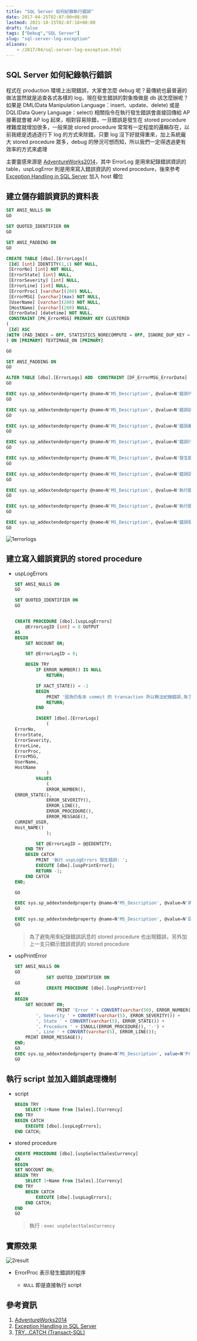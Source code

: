 ```yaml
---
title: "SQL Server 如何紀錄執行錯誤"
date: 2017-04-25T02:07:00+08:00
lastmod: 2021-10-15T02:07:18+08:00
draft: false
tags: ["Debug","SQL Server"]
slug: "sql-server-log-exception"
aliases:
    - /2017/04/sql-server-log-exception.html
---
```

## SQL Server 如何紀錄執行錯誤

程式在 production 環境上出現錯誤，大家會怎麼 debug 呢？最傳統也最普遍的做法當然就是追查各式各樣的 log，現在發生錯誤的對象換做是 db 該怎麼辦呢？ 如果是 DML(Data Manipulation Language：insert、update、delete) 或是 DQL(Data Query Language：select) 相關指令在執行發生錯誤會直接回傳給 AP 接著就會被 AP log 起來，相對容易除錯，一旦錯誤是發生在 stored procedure 裡難度就增加很多，一般來說 stored procedure 常常有一定程度的邏輯存在，以前我總是透過逐行下 log 的方式來除錯，只要 log 沒下好就得重來，加上系統龐大 stored procedure 眾多，debug 的慘況可想而知，所以我們一定得透過更有效率的方式來處理

主要靈感來源是 [AdventureWorks2014](https://msftdbprodsamples.codeplex.com/downloads/get/880661)，其中 ErrorLog 是用來紀錄錯誤資訊的 table，uspLogError 則是用來寫入錯誤資訊的 stored procedure，後來參考 [Exception Handling in SQL Server](https://www.codeproject.com/Articles/38211/Exception-Handling-in-SQL-Server) 加入 host 欄位

## 建立儲存錯誤資訊的資料表

```SQL
SET ANSI_NULLS ON
GO

SET QUOTED_IDENTIFIER ON
GO

SET ANSI_PADDING ON
GO

CREATE TABLE [dbo].[ErrorLogs](
 [Id] [int] IDENTITY(1,1) NOT NULL,
 [ErrorNo] [int] NOT NULL,
 [ErrorState] [int] NULL,
 [ErrorSeverity] [int] NULL,
 [ErrorLine] [int] NULL,
 [ErrorProc] [varchar](200) NULL,
 [ErrorMSG] [varchar](max) NOT NULL,
 [UserName] [varchar](200) NOT NULL,
 [HostName] [varchar](200) NULL,
 [ErrorDate] [datetime] NOT NULL,
 CONSTRAINT [PK_ErrorMSG] PRIMARY KEY CLUSTERED 
(
 [Id] ASC
)WITH (PAD_INDEX = OFF, STATISTICS_NORECOMPUTE = OFF, IGNORE_DUP_KEY = OFF, ALLOW_ROW_LOCKS = ON, ALLOW_PAGE_LOCKS = ON) ON [PRIMARY]
) ON [PRIMARY] TEXTIMAGE_ON [PRIMARY]

GO

SET ANSI_PADDING ON
GO

ALTER TABLE [dbo].[ErrorLogs] ADD  CONSTRAINT [DF_ErrorMSG_ErrorDate]  DEFAULT (getdate()) FOR [ErrorDate]
GO

EXEC sys.sp_addextendedproperty @name=N'MS_Description', @value=N'錯誤代碼' , @level0type=N'SCHEMA',@level0name=N'dbo', @level1type=N'TABLE',@level1name=N'ErrorLogs', @level2type=N'COLUMN',@level2name=N'ErrorNo'
GO

EXEC sys.sp_addextendedproperty @name=N'MS_Description', @value=N'錯誤狀態碼' , @level0type=N'SCHEMA',@level0name=N'dbo', @level1type=N'TABLE',@level1name=N'ErrorLogs', @level2type=N'COLUMN',@level2name=N'ErrorState'
GO

EXEC sys.sp_addextendedproperty @name=N'MS_Description', @value=N'錯誤嚴重性' , @level0type=N'SCHEMA',@level0name=N'dbo', @level1type=N'TABLE',@level1name=N'ErrorLogs', @level2type=N'COLUMN',@level2name=N'ErrorSeverity'
GO

EXEC sys.sp_addextendedproperty @name=N'MS_Description', @value=N'錯誤行號' , @level0type=N'SCHEMA',@level0name=N'dbo', @level1type=N'TABLE',@level1name=N'ErrorLogs', @level2type=N'COLUMN',@level2name=N'ErrorLine'
GO

EXEC sys.sp_addextendedproperty @name=N'MS_Description', @value=N'發生錯誤的程序名稱' , @level0type=N'SCHEMA',@level0name=N'dbo', @level1type=N'TABLE',@level1name=N'ErrorLogs', @level2type=N'COLUMN',@level2name=N'ErrorProc'
GO

EXEC sys.sp_addextendedproperty @name=N'MS_Description', @value=N'錯誤訊息' , @level0type=N'SCHEMA',@level0name=N'dbo', @level1type=N'TABLE',@level1name=N'ErrorLogs', @level2type=N'COLUMN',@level2name=N'ErrorMSG'
GO

EXEC sys.sp_addextendedproperty @name=N'MS_Description', @value=N'執行錯誤程序的 username' , @level0type=N'SCHEMA',@level0name=N'dbo', @level1type=N'TABLE',@level1name=N'ErrorLogs', @level2type=N'COLUMN',@level2name=N'UserName'
GO

EXEC sys.sp_addextendedproperty @name=N'MS_Description', @value=N'執行錯誤程序的 hostname' , @level0type=N'SCHEMA',@level0name=N'dbo', @level1type=N'TABLE',@level1name=N'ErrorLogs', @level2type=N'COLUMN',@level2name=N'HostName'
GO

EXEC sys.sp_addextendedproperty @name=N'MS_Description', @value=N'錯誤發生時間' , @level0type=N'SCHEMA',@level0name=N'dbo', @level1type=N'TABLE',@level1name=N'ErrorLogs', @level2type=N'COLUMN',@level2name=N'ErrorDate'
GO
```

![1errorlogs](https://cloud.githubusercontent.com/assets/3851540/25351207/8a683a02-295a-11e7-8de1-bf3140cabd09.png)

## 建立寫入錯誤資訊的 stored procedure

* uspLogErrors

    ```sql
    SET ANSI_NULLS ON
    GO

    SET QUOTED_IDENTIFIER ON
    GO


    CREATE PROCEDURE [dbo].[uspLogErrors] 
        @ErrorLogID [int] = 0 OUTPUT 
    AS                               
    BEGIN
        SET NOCOUNT ON;

        SET @ErrorLogID = 0;

        BEGIN TRY
            IF ERROR_NUMBER() IS NULL
                RETURN;

            IF XACT_STATE() = -1
            BEGIN
                PRINT '因為仍有未 commit 的 transaction 所以無法紀錄錯誤,為了成功紀錄錯誤訊息請在執行 uspLogErrors 前先 rollback transaction';
                RETURN;
            END

            INSERT [dbo].[ErrorLogs] 
                (
    ErrorNo,
    ErrorState,
    ErrorSeverity,
    ErrorLine,
    ErrorProc,
    ErrorMSG,
    UserName,
    HostName
                ) 
            VALUES 
                (
                ERROR_NUMBER(),
    ERROR_STATE(),
                ERROR_SEVERITY(),
                ERROR_LINE(),
                ERROR_PROCEDURE(),
                ERROR_MESSAGE(),
    CURRENT_USER,
    Host_NAME()  
                );

            SET @ErrorLogID = @@IDENTITY;
        END TRY
        BEGIN CATCH
            PRINT '執行 uspLogErrors 發生錯誤: ';
            EXECUTE [dbo].[uspPrintError];
            RETURN -1;
        END CATCH
    END;

    GO

    EXEC sys.sp_addextendedproperty @name=N'MS_Description', @value=N'將 TRY CATCH 中所 catch 到錯誤資訊紀錄至 ErrorLogs ' , @level0type=N'SCHEMA',@level0name=N'dbo', @level1type=N'PROCEDURE',@level1name=N'uspLogErrors'
    GO

    EXEC sys.sp_addextendedproperty @name=N'MS_Description', @value=N'回傳寫入至 ErrorLogs 的 id' , @level0type=N'SCHEMA',@level0name=N'dbo', @level1type=N'PROCEDURE',@level1name=N'uspLogErrors', @level2type=N'PARAMETER',@level2name=N'@ErrorLogID'
    GO
    ```

    > 為了避免用來紀錄錯誤訊息的 stored procedure 也出現錯誤，另外加上一支只顯示錯誤資訊的 stored procedure

* uspPrintError

    ```sql
    SET ANSI_NULLS ON
    GO
                SET QUOTED_IDENTIFIER ON
    GO
                CREATE PROCEDURE [dbo].[uspPrintError] 
    AS
    BEGIN
        SET NOCOUNT ON;
                    PRINT 'Error ' + CONVERT(varchar(50), ERROR_NUMBER()) +
            ', Severity ' + CONVERT(varchar(5), ERROR_SEVERITY()) +
            ', State ' + CONVERT(varchar(5), ERROR_STATE()) + 
            ', Procedure ' + ISNULL(ERROR_PROCEDURE(), '-') + 
            ', Line ' + CONVERT(varchar(5), ERROR_LINE());
        PRINT ERROR_MESSAGE();
    END;
    GO
    EXEC sys.sp_addextendedproperty @name=N'MS_Description', value=N'Prints error information about the error that caused xecution to jump to the CATCH block of a TRY...CATCH construct. hould be executed from within the scope of a CATCH block otherwise t will return without printing any error information.' , level0type=N'SCHEMA',@level0name=N'dbo', @level1type=N'PROCEDURE',level1name=N'uspPrintError'
    GO
    ```

## 執行 script 並加入錯誤處理機制

* script

    ```sql
    BEGIN TRY
        SELECT 1+Name from [Sales].[Currency]
    END TRY
    BEGIN CATCH
        EXECUTE [dbo].[uspLogErrors];
    END CATCH;
    ```

* stored procedure

    ```sql
    CREATE PROCEDURE [dbo].[uspSelectSalesCurrency]
    AS
    BEGIN
    SET NOCOUNT ON;
    BEGIN TRY
        SELECT 1+Name from [Sales].[Currency]
    END TRY
        BEGIN CATCH
            EXECUTE [dbo].[uspLogErrors];
        END CATCH;
    END
    GO
    ```

    > 執行 : `exec uspSelectSalesCurrency`

## 實際效果

![2result](https://cloud.githubusercontent.com/assets/3851540/25351208/8a6be67a-295a-11e7-82fc-c07d5cd6854c.png)

* ErrorProc 表示發生錯誤的程序

  * `NULL` 即是直接執行 script

## 參考資訊

1. [AdventureWorks2014](https://msftdbprodsamples.codeplex.com/downloads/get/880661)
2. [Exception Handling in SQL Server](https://www.codeproject.com/Articles/38211/Exception-Handling-in-SQL-Server)
3. [TRY...CATCH (Transact-SQL)](https://msdn.microsoft.com/zh-tw/library/ms175976.aspx)
